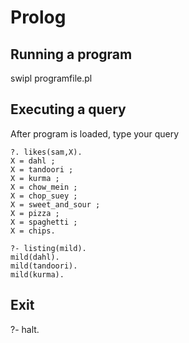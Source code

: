 # Prolog

## Running a program
swipl programfile.pl

## Executing a query
After program is loaded, type your query

```
?. likes(sam,X).
X = dahl ;
X = tandoori ;
X = kurma ;
X = chow_mein ;
X = chop_suey ;
X = sweet_and_sour ;
X = pizza ;
X = spaghetti ;
X = chips.
```

```
?- listing(mild).
mild(dahl).
mild(tandoori).
mild(kurma).
```
## Exit
?- halt.
